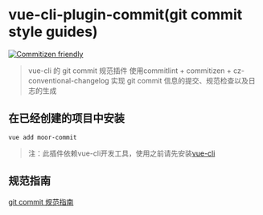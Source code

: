 # vue-cli-plugin-commit(git commit style guides)

[![Commitizen friendly](https://img.shields.io/badge/commitizen-friendly-brightgreen.svg)](http://commitizen.github.io/cz-cli/)

> vue-cli 的 git commit 规范插件
使用commitlint + commitizen + cz-conventional-changelog 实现 git commit 信息的提交、规范检查以及日志的生成

## 在已经创建的项目中安装

```
vue add moor-commit
```
> 注：此插件依赖vue-cli开发工具，使用之前请先安装[vue-cli](https://cli.vuejs.org/zh/)

## 规范指南

[git commit 规范指南](https://github.com/haitaodesign/Vue-Cli3.0-Enterprise-Boilerplate/issues/13)
